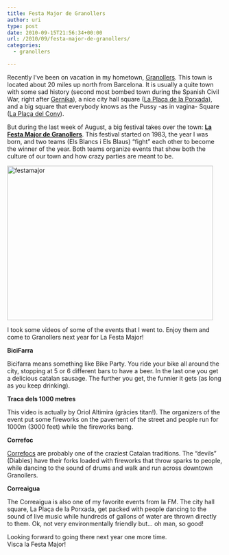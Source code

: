 ```yaml
---
title: Festa Major de Granollers
author: uri
type: post
date: 2010-09-15T21:56:34+00:00
url: /2010/09/festa-major-de-granollers/
categories:
  - granollers

---
```

Recently I&#8217;ve been on vacation in my hometown, [Granollers][1]. This town is located about 20 miles up north from Barcelona. It is usually a quite town with some sad history (second most bombed town during the Spanish Civil War, right after [Gernika][2]), a nice city hall square ([La Plaça de la Porxada][3]), and a big square that everybody knows as the Pussy -as in vagina- Square ([La Plaça del Cony][4]).

But during the last week of August, a big festival takes over the town: **[La Festa Major de Granollers][5]**. This festival started on 1983, the year I was born, and two teams (Els Blancs i Els Blaus) &#8220;fight&#8221; each other to become the winner of the year. Both teams organize events that show both the culture of our town and how crazy parties are meant to be.

[<img src="/wp-content/uploads/2010/09/festamajor.jpg" alt="festamajor" title="festamajor" width="480" height="360" class="aligncenter size-full wp-image-997" />][6]

I took some videos of some of the events that I went to. Enjoy them and come to Granollers next year for La Festa Major!

**BiciFarra**

Bicifarra means something like Bike Party. You ride your bike all around the city, stopping at 5 or 6 different bars to have a beer. In the last one you get a delicious catalan sausage. The further you get, the funnier it gets (as long as you keep drinking).



**Traca dels 1000 metres**

This video is actually by Oriol Altimira (gràcies titan!). The organizers of the event put some fireworks on the pavement of the street and people run for 1000m (3000 feet) while the fireworks bang.



**Correfoc**

[Correfocs][7] are probably one of the craziest Catalan traditions. The &#8220;devils&#8221; (Diables) have their forks loaded with fireworks that throw sparks to people, while dancing to the sound of drums and walk and run across downtown Granollers.



**Correaigua**

The Correaigua is also one of my favorite events from la FM. The city hall square, La Plaça de la Porxada, get packed with people dancing to the sound of live music while hundreds of gallons of water are thrown directly to them. Ok, not very environmentally friendly but&#8230; oh man, so good! 



Looking forward to going there next year one more time.  
Visca la Festa Major!

 [1]: http://en.wikipedia.org/wiki/Granollers
 [2]: http://en.wikipedia.org/wiki/Gernika
 [3]: http://www.google.com/imgres?imgurl=http://eltemadeltema.files.wordpress.com/2010/03/la-porxada.jpg&imgrefurl=http://eltemadeltema.wordpress.com/2010/03/02/granollers-caciquisme-i-fractura-democratica-de-joan-garriga-i-andreu/&usg=__A8K25p0j-xeEVjdfDKo5bKDxMz0=&h=469&w=700&sz=143&hl=en&start=0&zoom=1&tbnid=jrXB9wZ6yzuDAM:&tbnh=129&tbnw=193&prev=/images%3Fq%3DPla%25C3%25A7a%2Bde%2Bla%2Bporxada%26um%3D1%26hl%3Den%26client%3Dfirefox-a%26sa%3DN%26rls%3Dorg.mozilla:en-US:official%26biw%3D1262%26bih%3D880%26tbs%3Disch:1&um=1&itbs=1&iact=rc&dur=401&ei=GDqRTIGIMsb_lgfStsnjAQ&oei=GDqRTIGIMsb_lgfStsnjAQ&esq=1&page=1&ndsp=31&ved=1t:429,r:27,s:0&tx=183&ty=87
 [4]: http://www.flickr.com/photos/cinglesdeberti/3074486498/
 [5]: http://www.blancsiblaus.cat/
 [6]: /wp-content/uploads/2010/09/festamajor.jpg
 [7]: http://en.wikipedia.org/wiki/Correfoc